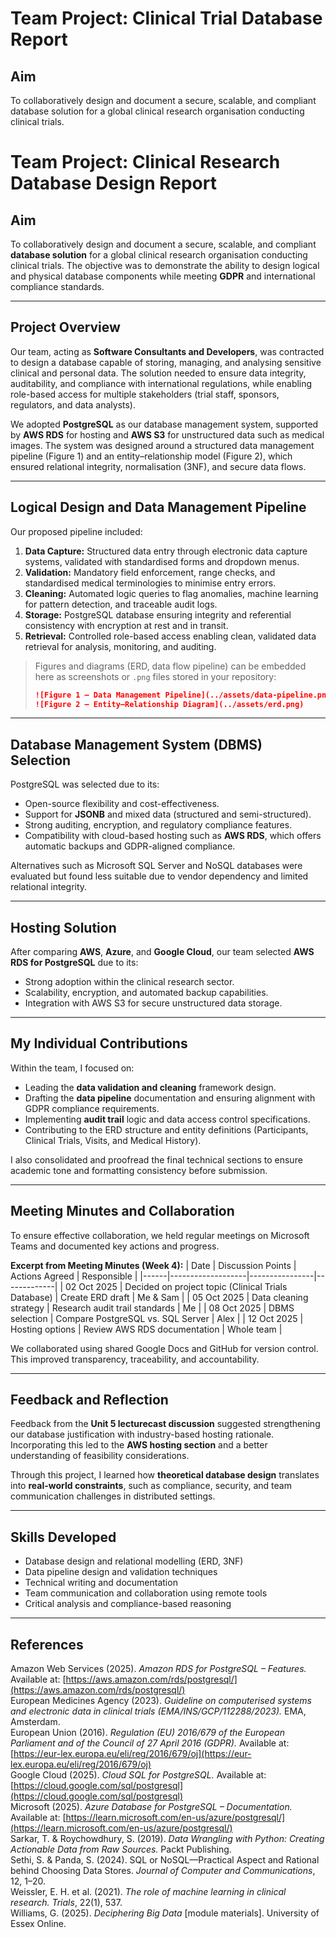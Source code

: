 # Team Project: Clinical Trial Database Report

## Aim
To collaboratively design and document a secure, scalable, and compliant database solution for a global clinical research organisation conducting clinical trials.




# Team Project: Clinical Research Database Design Report

## Aim
To collaboratively design and document a secure, scalable, and compliant **database solution** for a global clinical research organisation conducting clinical trials. The objective was to demonstrate the ability to design logical and physical database components while meeting **GDPR** and international compliance standards.

---

## Project Overview
Our team, acting as **Software Consultants and Developers**, was contracted to design a database capable of storing, managing, and analysing sensitive clinical and personal data. The solution needed to ensure data integrity, auditability, and compliance with international regulations, while enabling role-based access for multiple stakeholders (trial staff, sponsors, regulators, and data analysts).

We adopted **PostgreSQL** as our database management system, supported by **AWS RDS** for hosting and **AWS S3** for unstructured data such as medical images. The system was designed around a structured data management pipeline (Figure 1) and an entity–relationship model (Figure 2), which ensured relational integrity, normalisation (3NF), and secure data flows.

---

## Logical Design and Data Management Pipeline
Our proposed pipeline included:

1. **Data Capture:** Structured data entry through electronic data capture systems, validated with standardised forms and dropdown menus.  
2. **Validation:** Mandatory field enforcement, range checks, and standardised medical terminologies to minimise entry errors.  
3. **Cleaning:** Automated logic queries to flag anomalies, machine learning for pattern detection, and traceable audit logs.  
4. **Storage:** PostgreSQL database ensuring integrity and referential consistency with encryption at rest and in transit.  
5. **Retrieval:** Controlled role-based access enabling clean, validated data retrieval for analysis, monitoring, and auditing.

> Figures and diagrams (ERD, data flow pipeline) can be embedded here as screenshots or `.png` files stored in your repository:
> ```markdown
> ![Figure 1 – Data Management Pipeline](../assets/data-pipeline.png)
> ![Figure 2 – Entity–Relationship Diagram](../assets/erd.png)
> ```

---

## Database Management System (DBMS) Selection
PostgreSQL was selected due to its:
- Open-source flexibility and cost-effectiveness.
- Support for **JSONB** and mixed data (structured and semi-structured).
- Strong auditing, encryption, and regulatory compliance features.
- Compatibility with cloud-based hosting such as **AWS RDS**, which offers automatic backups and GDPR-aligned compliance.

Alternatives such as Microsoft SQL Server and NoSQL databases were evaluated but found less suitable due to vendor dependency and limited relational integrity.

---

## Hosting Solution
After comparing **AWS**, **Azure**, and **Google Cloud**, our team selected **AWS RDS for PostgreSQL** due to its:
- Strong adoption within the clinical research sector.
- Scalability, encryption, and automated backup capabilities.
- Integration with AWS S3 for secure unstructured data storage.

---

## My Individual Contributions
Within the team, I focused on:
- Leading the **data validation and cleaning** framework design.
- Drafting the **data pipeline** documentation and ensuring alignment with GDPR compliance requirements.
- Implementing **audit trail** logic and data access control specifications.
- Contributing to the ERD structure and entity definitions (Participants, Clinical Trials, Visits, and Medical History).

I also consolidated and proofread the final technical sections to ensure academic tone and formatting consistency before submission.

---

## Meeting Minutes and Collaboration
To ensure effective collaboration, we held regular meetings on Microsoft Teams and documented key actions and progress.

**Excerpt from Meeting Minutes (Week 4):**
| Date | Discussion Points | Actions Agreed | Responsible |
|------|-------------------|----------------|-------------|
| 02 Oct 2025 | Decided on project topic (Clinical Trials Database) | Create ERD draft | Me & Sam |
| 05 Oct 2025 | Data cleaning strategy | Research audit trail standards | Me |
| 08 Oct 2025 | DBMS selection | Compare PostgreSQL vs. SQL Server | Alex |
| 12 Oct 2025 | Hosting options | Review AWS RDS documentation | Whole team |

We collaborated using shared Google Docs and GitHub for version control. This improved transparency, traceability, and accountability.

---

## Feedback and Reflection
Feedback from the **Unit 5 lecturecast discussion** suggested strengthening our database justification with industry-based hosting rationale. Incorporating this led to the **AWS hosting section** and a better understanding of feasibility considerations.

Through this project, I learned how **theoretical database design** translates into **real-world constraints**, such as compliance, security, and team communication challenges in distributed settings.

---

## Skills Developed
- Database design and relational modelling (ERD, 3NF)
- Data pipeline design and validation techniques
- Technical writing and documentation
- Team communication and collaboration using remote tools
- Critical analysis and compliance-based reasoning

---

## References
Amazon Web Services (2025). *Amazon RDS for PostgreSQL – Features.* Available at: [https://aws.amazon.com/rds/postgresql/](https://aws.amazon.com/rds/postgresql/)  
European Medicines Agency (2023). *Guideline on computerised systems and electronic data in clinical trials (EMA/INS/GCP/112288/2023).* EMA, Amsterdam.  
European Union (2016). *Regulation (EU) 2016/679 of the European Parliament and of the Council of 27 April 2016 (GDPR).* Available at: [https://eur-lex.europa.eu/eli/reg/2016/679/oj](https://eur-lex.europa.eu/eli/reg/2016/679/oj)  
Google Cloud (2025). *Cloud SQL for PostgreSQL.* Available at: [https://cloud.google.com/sql/postgresql](https://cloud.google.com/sql/postgresql)  
Microsoft (2025). *Azure Database for PostgreSQL – Documentation.* Available at: [https://learn.microsoft.com/en-us/azure/postgresql/](https://learn.microsoft.com/en-us/azure/postgresql/)  
Sarkar, T. & Roychowdhury, S. (2019). *Data Wrangling with Python: Creating Actionable Data from Raw Sources.* Packt Publishing.  
Sethi, S. & Panda, S. (2024). SQL or NoSQL—Practical Aspect and Rational behind Choosing Data Stores. *Journal of Computer and Communications*, 12, 1–20.  
Weissler, E. H. et al. (2021). *The role of machine learning in clinical research.* *Trials*, 22(1), 537.  
Williams, G. (2025). *Deciphering Big Data* [module materials]. University of Essex Online.
